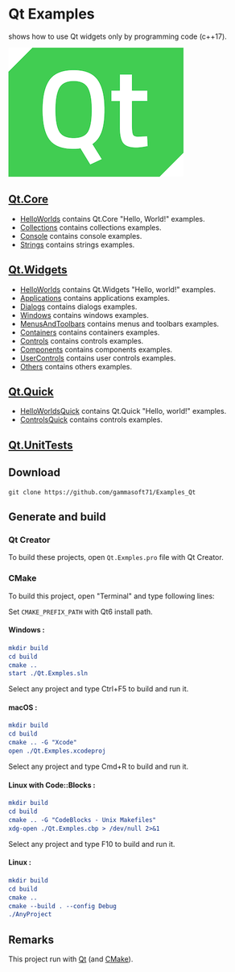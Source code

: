 
# Qt Examples

shows how to use Qt widgets only by programming code (c++17).

[![qt](docs/Pictures/qt_header.png)](https://gammasoft71.wixsite.com/gammasoft/qt)

## [Qt.Core](Qt.Core/README.md)

* [HelloWorlds](Qt.Core/HelloWorlds/README.md) contains Qt.Core "Hello, World!" examples.
* [Collections](Qt.Core/Collections/README.md) contains collections examples.
* [Console](Qt.Core/Console/README.md) contains console examples.
* [Strings](Qt.Core/Strings/README.md) contains strings examples.

## [Qt.Widgets](Qt.Widgets/README.md)

* [HelloWorlds](Qt.Widgets/HelloWorlds/README.md) contains Qt.Widgets "Hello, world!" examples.
* [Applications](Qt.Widgets/Applications/README.md) contains applications examples.
* [Dialogs](Qt.Widgets/Dialogs/README.md) contains dialogs examples.
* [Windows](Qt.Widgets/Windows/README.md) contains windows examples.
* [MenusAndToolbars](Qt.Widgets/MenusAndToolbars/README.md) contains menus and toolbars examples.
* [Containers](Qt.Widgets/Containers/README.md) contains containers examples.
* [Controls](Qt.Widgets/Controls/README.md) contains controls examples.
* [Components](Qt.Widgets/Components/README.md) contains components examples.
* [UserControls](Qt.Widgets/UserControls/README.md) contains user controls examples.
* [Others](Qt.Widgets/Others/README.md) contains others examples.

## [Qt.Quick](Qt.Quick/README.md)

* [HelloWorldsQuick](Qt.Quick/HelloWorldsQuick/README.md) contains Qt.Quick "Hello, world!" examples.
* [ControlsQuick](Qt.Widgets/ControlsQuick/README.md) contains controls examples.

## [Qt.UnitTests](Qt.UnitTests/README.md)

## Download

``` shell
git clone https://github.com/gammasoft71/Examples_Qt
```

## Generate and build

### Qt Creator

To build these projects, open `Qt.Exmples.pro` file with Qt Creator.

### CMake

To build this project, open "Terminal" and type following lines:

Set `CMAKE_PREFIX_PATH` with Qt6 install path.

#### Windows :

``` cmake
mkdir build
cd build
cmake ..
start ./Qt.Exmples.sln
```

Select any project and type Ctrl+F5 to build and run it.

#### macOS :

``` cmake
mkdir build
cd build
cmake .. -G "Xcode"
open ./Qt.Exmples.xcodeproj
```

Select any project and type Cmd+R to build and run it.

#### Linux with Code::Blocks :

``` cmake
mkdir build
cd build
cmake .. -G "CodeBlocks - Unix Makefiles"
xdg-open ./Qt.Exmples.cbp > /dev/null 2>&1
```

Select any project and type F10 to build and run it.

#### Linux :

``` cmake
mkdir build
cd build
cmake .. 
cmake --build . --config Debug
./AnyProject
```

## Remarks

This project run with [Qt](https://www.qt.io) (and [CMake](https://cmake.org)).
